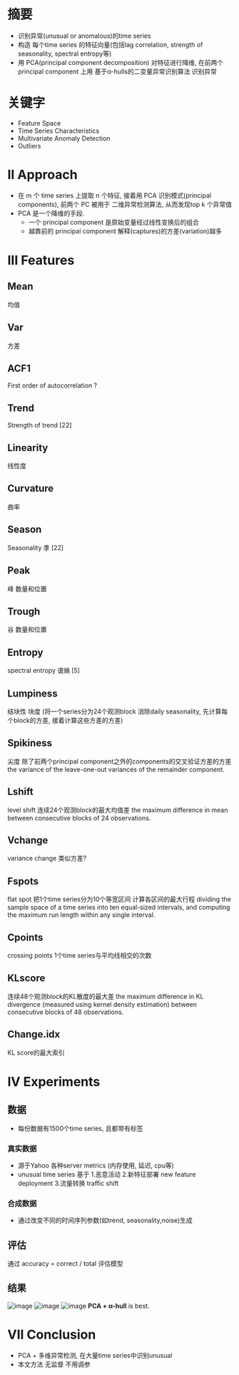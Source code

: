 # 摘要
- 识别异常(unusual or anomalous)的time series
- 构造 每个time series 的特征向量(包括lag correlation, strength of seasonality, spectral entropy等)
- 用 PCA(principal component decomposition) 对特征进行降维, 在前两个 principal component 上用 基于α-hulls的二变量异常识别算法 识别异常
# 关键字
- Feature Space
- Time Series Characteristics
- Multivariate Anomaly Detection
- Outliers
# II Approach
- 在 m 个 time series 上提取 n 个特征, 接着用 PCA 识别模式(principal components), 前两个 PC 被用于 二维异常检测算法, 从而发现top k 个异常值
- PCA 是一个降维的手段.
  - 一个 principal component 是原始变量经过线性变换后的组合
  - 越靠前的 principal component 解释(captures)的方差(variation)越多
  
# III Features

## Mean 
均值
## Var
方差
## ACF1
First order of autocorrelation ?
## Trend
Strength of trend [22]
## Linearity
线性度
## Curvature
曲率
## Season
Seasonality 季 [22]
## Peak
峰 数量和位置
## Trough
谷 数量和位置
## Entropy
spectral entropy 谱熵 [5]
## Lumpiness
结块性 块度 (将一个series分为24个观测block 消除daily seasonality, 先计算每个block的方差, 接着计算这些方差的方差)
## Spikiness
尖度 除了前两个principal component之外的components的交叉验证方差的方差 the variance of the leave-one-out variances of the remainder component.
## Lshift
level shift 连续24个观测block的最大均值差 the maximum difference in mean between consecutive blocks of 24 observations.
## Vchange
variance change 类似方差?
## Fspots
flat spot 把1个time series分为10个等宽区间 计算各区间的最大行程 dividing the sample space of a time series into ten equal-sized intervals, and computing the maximum run length within any single interval.
## Cpoints
crossing points 1个time series与平均线相交的次数
## KLscore
连续48个观测block的KL散度的最大差 the maximum difference in KL divergence (measured using kernel density estimation) between consecutive blocks of 48 observations.
## Change.idx
KL score的最大索引
# IV Experiments
## 数据
- 每份数据有1500个time series, 且都带有标签 
### 真实数据
- 源于Yahoo 各种server metrics (内存使用, 延迟, cpu等)
- unusual time series 基于 1.恶意活动 2.新特征部署 new feature deployment 3.流量转换 traffic shift
### 合成数据
- 通过改变不同的时间序列参数(如trend, seasonality,noise)生成
## 评估
通过 accuracy = correct / total 评估模型
## 结果
![image](https://github.com/JingChufei/BIZSEER/blob/master/images/baseline%20method.png)
![image](https://github.com/JingChufei/BIZSEER/blob/master/images/detection%20accuracy.png)
![image](https://github.com/JingChufei/BIZSEER/blob/master/images/anomaly%20detection%20performance.png)
**PCA + α-hull** is best.
# VII Conclusion
- PCA + 多维异常检测, 在大量time series中识别unusual
- 本文方法 无监督 不用调参
